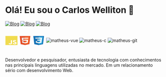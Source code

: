 # Olá! Eu sou o Carlos Welliton 👋

[![Blog](https://img.shields.io/website?label=MeuPortfolio.com&style=for-the-badge&url=https://mathraphael.github.io/Meu-Portfolio/)](https://mathraphael.github.io/Meu-Portfolio/)
[![Blog](https://img.shields.io/badge/LinkedIn-0077B5?style=for-the-badge&logo=linkedin&logoColor=white)](https://www.linkedin.com/in/matheus-raphael/)
[![Blog](https://img.shields.io/badge/Instagram-E4405F?style=for-the-badge&logo=instagram&logoColor=white)](https://www.instagram.com/math_raphael/)





<div style="display: inline_block"><br>
  <img align="center" alt="matheus-Js" height="30" width="40" src="https://raw.githubusercontent.com/devicons/devicon/master/icons/javascript/javascript-plain.svg">
  <img align="center" alt="matheus-HTML" height="30" width="40" src="https://raw.githubusercontent.com/devicons/devicon/master/icons/html5/html5-original.svg">
  <img align="center" alt="matheus-CSS" height="30" width="40" src="https://raw.githubusercontent.com/devicons/devicon/master/icons/css3/css3-original.svg">
  <img align="center" alt="matheus-vue" height="30"width="40" src="https://cdn.jsdelivr.net/gh/devicons/devicon/icons/vuejs/vuejs-original.svg"/>
   <img align="center" alt="matheus-c" height="30"width="40" src="https://cdn.jsdelivr.net/gh/devicons/devicon/icons/c/c-original.svg"/>
   <img align="center" alt="matheus-git" height="30"width="40" src="https://cdn.jsdelivr.net/gh/devicons/devicon/icons/git/git-original.svg"/>  
</div>


#

Desenvolvedor e pesquisador, entusiasta de tecnologia com conhecimentos nas principais linguagens utilizadas no mercado. Em um relacionamento sério com desenvolvimento Web.
